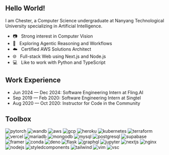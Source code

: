 ## Hello World!

I am Chester, a Computer Science undergraduate at Nanyang Technological University specializing in Artificial Intelligence.

-   📷 &nbsp; Strong interest in Computer Vision
-   🧠 &nbsp; Exploring Agentic Reasoning and Workflows
-   ☁️ &nbsp; Certified AWS Solutions Architect
-   🌐 &nbsp; Full-stack Web using Next.js and Node.js
-   💻 &nbsp; Like to work with Python and TypeScript

## Work Experience

- Jun 2024 — Dec 2024: Software Engineering Intern at Fling.AI
- Sep 2019 — Feb 2020: Software Engineering Intern at Singtel
- Aug 2020 — Oct 2020: Instructor for Code in the Community

## Toolbox

![pytorch](https://img.shields.io/badge/PyTorch-EE4C2C?style=for-the-badge&logo=pytorch&logoColor=white)
![wandb](https://img.shields.io/badge/Weights_&_Biases-FFBE00?style=for-the-badge&logo=WeightsAndBiases&logoColor=white)
![aws](https://img.shields.io/badge/Amazon_AWS-FF9900?style=for-the-badge&logo=amazonaws&logoColor=white)
![gcp](https://img.shields.io/badge/Google_Cloud-4285F4?style=for-the-badge&logo=google-cloud&logoColor=white)
![heroku](https://img.shields.io/badge/Heroku-430098?style=for-the-badge&logo=heroku&logoColor=white)
![kubernetes](https://img.shields.io/badge/Kubernetes-3069DE?style=for-the-badge&logo=kubernetes&logoColor=white)
![terraform](https://img.shields.io/badge/Terraform-7B42BC?style=for-the-badge&logo=terraform&logoColor=white)
![vercel](https://img.shields.io/badge/Vercel-000000?style=for-the-badge&logo=vercel&logoColor=white)
![mariadb](https://img.shields.io/badge/MariaDB-003545?style=for-the-badge&logo=mariadb&logoColor=white)
![mongodb](https://img.shields.io/badge/MongoDB-4EA94B?style=for-the-badge&logo=mongodb&logoColor=white)
![mysql](https://img.shields.io/badge/MySQL-005C84?style=for-the-badge&logo=mysql&logoColor=white)
![postgresql](https://img.shields.io/badge/PostgreSQL-316192?style=for-the-badge&logo=postgresql&logoColor=white)
![supabase](https://img.shields.io/badge/Supabase-181818?style=for-the-badge&logo=supabase&logoColor=white)
![framer](https://img.shields.io/badge/Figma-F24E1E?style=for-the-badge&logo=figma&logoColor=white)
![conda](https://img.shields.io/badge/conda-342B029.svg?&style=for-the-badge&logo=anaconda&logoColor=white)
![deno](https://img.shields.io/badge/Deno-white?style=for-the-badge&logo=deno&logoColor=464647)
![flask](https://img.shields.io/badge/Flask-000000?style=for-the-badge&logo=flask&logoColor=white)
![graphql](https://img.shields.io/badge/GraphQl-E10098?style=for-the-badge&logo=graphql&logoColor=white)
![jupyter](https://img.shields.io/badge/Jupyter-F37626.svg?&style=for-the-badge&logo=Jupyter&logoColor=white)
![nextjs](https://img.shields.io/badge/next%20js-000000?style=for-the-badge&logo=nextdotjs&logoColor=white)
![nginx](https://img.shields.io/badge/Nginx-009639?style=for-the-badge&logo=nginx&logoColor=white)
![nodejs](https://img.shields.io/badge/Node%20js-339933?style=for-the-badge&logo=nodedotjs&logoColor=white)
![styledcomponents](https://img.shields.io/badge/styled--components-DB7093?style=for-the-badge&logo=styled-components&logoColor=white)
![tailwind](https://img.shields.io/badge/Tailwind_CSS-38B2AC?style=for-the-badge&logo=tailwind-css&logoColor=white)
![vim](https://img.shields.io/badge/VIM-%2311AB00.svg?&style=for-the-badge&logo=vim&logoColor=white)
![vsc](https://img.shields.io/badge/Visual_Studio_Code-0078D4?style=for-the-badge&logo=visual%20studio%20code&logoColor=white)



